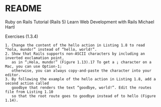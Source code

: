 # README

Ruby on Rails Tutorial (Rails 5) Learn Web Development with Rails
Michael Hartl


Exercises (1.3.4)

    1. Change the content of the hello action in Listing 1.8 to read “hola, mundo!” instead of “hello, world!”.
    2. Show that Rails supports non-ASCII characters by including an inverted exclamation point,
       as in “¡Hola, mundo!” (Figure 1.13).17 To get a ¡ character on a Mac, you can use Option-1;
       otherwise, you can always copy-and-paste the character into your editor.
    3. By following the example of the hello action in Listing 1.8, add a second action called 
       goodbye that renders the text “goodbye, world!”. Edit the routes file from Listing 1.10 
       so that the root route goes to goodbye instead of to hello (Figure 1.14). 
